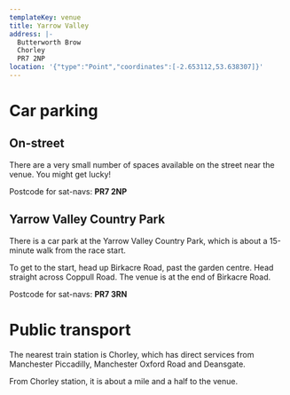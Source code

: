 ```yaml
---
templateKey: venue
title: Yarrow Valley
address: |-
  Butterworth Brow
  Chorley
  PR7 2NP
location: '{"type":"Point","coordinates":[-2.653112,53.638307]}'
---
```

# Car parking

## On-street

There are a very small number of spaces available on the street near the venue.
You might get lucky!

Postcode for sat-navs: **PR7 2NP**

## Yarrow Valley Country Park

There is a car park at the Yarrow Valley Country Park, which is about a
15-minute walk from the race start.

To get to the start, head up Birkacre Road, past the garden centre. Head straight
across Coppull Road. The venue is at the end of Birkacre Road.

Postcode for sat-navs: **PR7 3RN**

# Public transport

The nearest train station is Chorley, which has direct services from
Manchester Piccadilly, Manchester Oxford Road and Deansgate.

From Chorley station, it is about a mile and a half to the venue.
